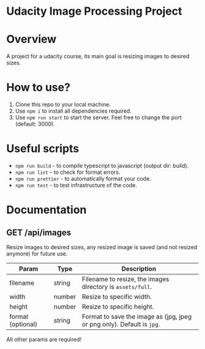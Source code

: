 # Udacity Image Processing Project

# Overview

A project for a udacity course, its main goal is resizing images to desired sizes.

# How to use?

1. Clone this repo to your local machine.
2. Use `npm i` to install all dependencies required.
3. Use `npm run start` to start the server. Feel free to change the port (default: 3000).

# Useful scripts

- `npm run build` - to compile typescript to javascript (output dir: build).
- `npm run lint` - to check for format errors.
- `npm run prettier` - to automatically format your code.
- `npm run test` - to test infrastructure of the code.

# Documentation

## GET /api/images

Resize images to desired sizes, any resized image is saved (and not resized anymore) for future use.

| Param             | Type   | Description                                                            |
| ----------------- | ------ | ---------------------------------------------------------------------- |
| filename          | string | Filename to resize, the images directory is `assets/full`.             |
| width             | number | Resize to specific width.                                              |
| height            | number | Resize to specific height.                                             |
| format (optional) | string | Format to save the image as (jpg, jpeg or png only). Default is `jpg`. |

All other params are required!
